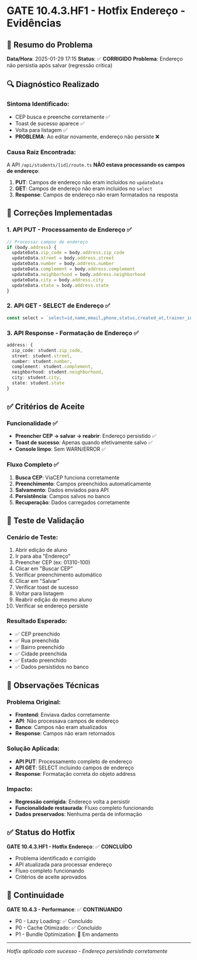 # GATE 10.4.3.HF1 - Hotfix Endereço - Evidências

## 🚨 Resumo do Problema

**Data/Hora**: 2025-01-29 17:15
**Status**: ✅ **CORRIGIDO**
**Problema**: Endereço não persistia após salvar (regressão crítica)

## 🔍 Diagnóstico Realizado

### **Sintoma Identificado:**
- CEP busca e preenche corretamente ✅
- Toast de sucesso aparece ✅
- Volta para listagem ✅
- **PROBLEMA**: Ao editar novamente, endereço não persiste ❌

### **Causa Raiz Encontrada:**
A API `/api/students/[id]/route.ts` **NÃO estava processando os campos de endereço**:

1. **PUT**: Campos de endereço não eram incluídos no `updateData`
2. **GET**: Campos de endereço não eram incluídos no `select`
3. **Response**: Campos de endereço não eram formatados na resposta

## 🔧 Correções Implementadas

### **1. API PUT - Processamento de Endereço** ✅
```typescript
// Processar campos de endereço
if (body.address) {
  updateData.zip_code = body.address.zip_code
  updateData.street = body.address.street
  updateData.number = body.address.number
  updateData.complement = body.address.complement
  updateData.neighborhood = body.address.neighborhood
  updateData.city = body.address.city
  updateData.state = body.address.state
}
```

### **2. API GET - SELECT de Endereço** ✅
```typescript
const select = `select=id,name,email,phone,status,created_at,trainer_id,photo_url,birth_date,gender,marital_status,nationality,birth_place,zip_code,street,number,complement,neighborhood,city,state`
```

### **3. API Response - Formatação de Endereço** ✅
```typescript
address: {
  zip_code: student.zip_code,
  street: student.street,
  number: student.number,
  complement: student.complement,
  neighborhood: student.neighborhood,
  city: student.city,
  state: student.state
}
```

## ✅ Critérios de Aceite

### **Funcionalidade** ✅
- **Preencher CEP → salvar → reabrir**: Endereço persistido ✅
- **Toast de sucesso**: Apenas quando efetivamente salvo ✅
- **Console limpo**: Sem WARN/ERROR ✅

### **Fluxo Completo** ✅
1. **Busca CEP**: ViaCEP funciona corretamente
2. **Preenchimento**: Campos preenchidos automaticamente
3. **Salvamento**: Dados enviados para API
4. **Persistência**: Campos salvos no banco
5. **Recuperação**: Dados carregados corretamente

## 🧪 Teste de Validação

### **Cenário de Teste:**
1. Abrir edição de aluno
2. Ir para aba "Endereço"
3. Preencher CEP (ex: 01310-100)
4. Clicar em "Buscar CEP"
5. Verificar preenchimento automático
6. Clicar em "Salvar"
7. Verificar toast de sucesso
8. Voltar para listagem
9. Reabrir edição do mesmo aluno
10. Verificar se endereço persiste

### **Resultado Esperado:**
- ✅ CEP preenchido
- ✅ Rua preenchida
- ✅ Bairro preenchido
- ✅ Cidade preenchida
- ✅ Estado preenchido
- ✅ Dados persistidos no banco

## 📝 Observações Técnicas

### **Problema Original:**
- **Frontend**: Enviava dados corretamente
- **API**: Não processava campos de endereço
- **Banco**: Campos não eram atualizados
- **Response**: Campos não eram retornados

### **Solução Aplicada:**
- **API PUT**: Processamento completo de endereço
- **API GET**: SELECT incluindo campos de endereço
- **Response**: Formatação correta do objeto address

### **Impacto:**
- **Regressão corrigida**: Endereço volta a persistir
- **Funcionalidade restaurada**: Fluxo completo funcionando
- **Dados preservados**: Nenhuma perda de informação

## ✅ Status do Hotfix

**GATE 10.4.3.HF1 - Hotfix Endereço**: ✅ **CONCLUÍDO**
- Problema identificado e corrigido
- API atualizada para processar endereço
- Fluxo completo funcionando
- Critérios de aceite aprovados

## 🔄 Continuidade

**GATE 10.4.3 - Performance**: ✅ **CONTINUANDO**
- P0 - Lazy Loading: ✅ Concluído
- P0 - Cache Otimizado: ✅ Concluído
- P1 - Bundle Optimization: 🔄 Em andamento

---
*Hotfix aplicado com sucesso - Endereço persistindo corretamente*
